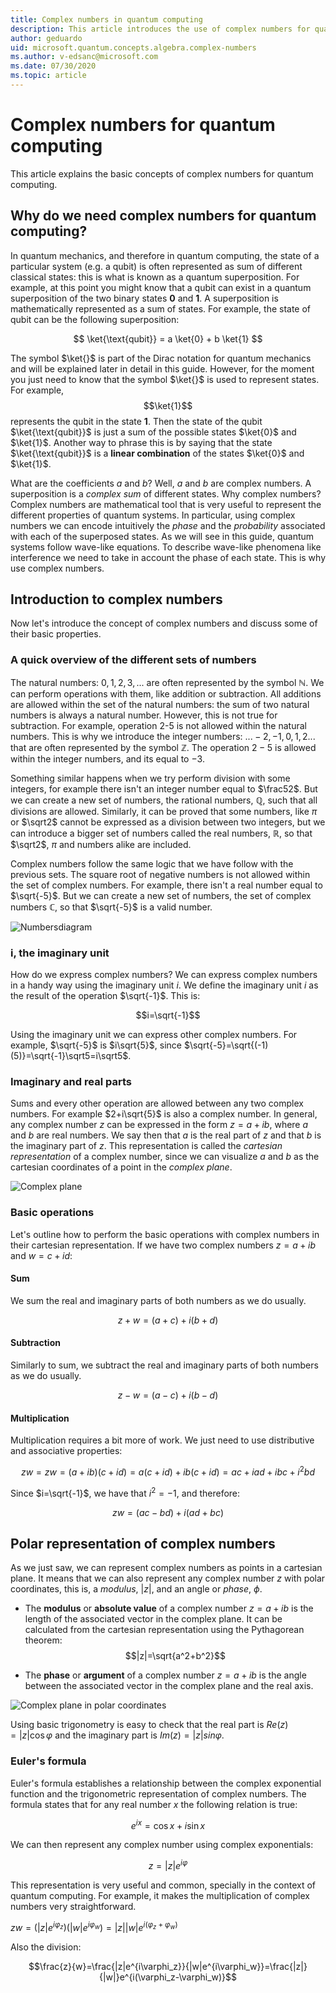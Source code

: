 ```yaml
---
title: Complex numbers in quantum computing
description: This article introduces the use of complex numbers for quantum computing.
author: geduardo
uid: microsoft.quantum.concepts.algebra.complex-numbers
ms.author: v-edsanc@microsoft.com
ms.date: 07/30/2020
ms.topic: article
---
```


# Complex numbers for quantum computing

This article explains the basic concepts of complex numbers for quantum
computing.

## Why do we need complex numbers for quantum computing?

In quantum mechanics, and therefore in quantum computing, the state of a
particular system (e.g. a qubit) is often represented as sum of different
classical states: this is what is known as a quantum superposition. For example,
at this point you might know that a qubit can exist in a quantum superposition
of the two binary states **0** and **1**. A superposition is mathematically
represented as a sum of states. For example, the state of qubit can be the
following superposition:

$$ \ket{\text{qubit}} = a \ket{0} + b \ket{1} $$

The symbol $\ket{}$ is part of the Dirac notation for quantum mechanics and will
be explained later in detail in this guide. However, for the moment you just need to know
that the symbol $\ket{}$ is used to represent states. For example, $$\ket{1}$$
represents the qubit in the state **1**. Then the state of the qubit
$\ket{\text{qubit}}$ is just a sum of the possible states $\ket{0}$ and
$\ket{1}$. Another way to phrase this is by saying that the state
$\ket{\text{qubit}}$ is a **linear combination** of the states $\ket{0}$ and
$\ket{1}$.

What are the coefficients $a$ and $b$? Well, $a$ and $b$ are complex numbers. A
superposition is a *complex sum* of different states. Why complex numbers?
Complex numbers are mathematical tool that is very useful to represent the
different properties of quantum systems. In particular, using complex numbers we
can encode intuitively the *phase* and the *probability* associated with each of
the superposed states. As we will see in this guide, quantum systems follow
wave-like equations. To describe wave-like phenomena like interference we need
to take in account the phase of each state. This is why use complex numbers.

## Introduction to complex numbers

Now let's introduce the concept of complex numbers and discuss some of their
basic properties.

### A quick overview of the different sets of numbers

The natural numbers: $0, 1, 2, 3, ...$ are often represented by the symbol
$\mathbb{N}$. We can perform operations with them, like addition or subtraction.
All additions are allowed within the set of the natural numbers: the sum of two
natural numbers is always a natural number. However, this is not true for
subtraction. For example, operation 2-5 is not allowed within the natural numbers.
This is why we introduce the integer numbers: $... -2, -1, 0, 1, 2 ...$ that are
often represented by the symbol $\mathbb{Z}$. The operation $2-5$ is allowed
within the integer numbers, and its equal to $-3$.

Something similar happens when we try perform division with some integers, for
example there isn't an integer number equal to $\frac52$. But we can
create a new set of numbers, the rational numbers, $\mathbb{Q}$, such that all
divisions are allowed. Similarly, it can be proved that some numbers, like $\pi$
or $\sqrt2$ cannot be expressed as a division between two integers, but we can
introduce a bigger set of numbers called the real numbers, $\mathbb{R}$, so that
$\sqrt2$, $\pi$ and numbers alike are included.

Complex numbers follow the same logic that we have follow with the previous sets. The
square root of negative numbers is not allowed within the set of complex
numbers. For example, there isn't a real number equal to $\sqrt{-5}$. But
we can create a new set of numbers, the set of complex numbers $\mathbb{C}$, so
that $\sqrt{-5}$ is a valid number.

![Numbersdiagram](~/media/numbers.png)

### i, the imaginary unit

How do we express complex numbers? We can express complex numbers in a handy way
using the imaginary unit $i$. We define the imaginary unit $i$ as the result of
the operation $\sqrt{-1}$. This is:

$$i=\sqrt{-1}$$

Using the imaginary unit we can express other complex numbers. For example,
$\sqrt{-5}$ is $i\sqrt{5}$, since
$\sqrt{-5}=\sqrt{(-1)(5)}=\sqrt{-1}\sqrt5=i\sqrt5$.

### Imaginary and real parts

Sums and every other operation are allowed between any two complex numbers. For
example $2+i\sqrt{5}$ is also a complex number. In general, any complex number
$z$ can be expressed in the form $z=a+ib$, where $a$ and $b$ are real numbers.
We say then that $a$ is the real part of $z$ and that $b$ is the imaginary part
of $z$. This representation is called the *cartesian representation* of a
complex number, since we can visualize $a$ and $b$ as the cartesian coordinates
of a point in the *complex plane*.

![Complex plane](~/media/complex-plane.PNG)

### Basic operations

Let's outline how to perform the basic operations with complex numbers in their
cartesian representation. If we have two complex numbers $z=a+ib$ and $w=c+id$:

#### Sum

We sum the real and imaginary parts of both numbers as we do usually.

$$z+w=(a+c)+i(b+d)$$

#### Subtraction

Similarly to sum, we subtract the real and imaginary parts of both numbers as we
do usually.

$$z-w=(a-c)+i(b-d)$$

#### Multiplication

Multiplication requires a bit more of work. We just need to use distributive
and associative properties:

$$zw=zw=(a+ib)(c+id)=a(c+id)+ib(c+id)=ac+iad+ibc+i^2bd$$

Since $i=\sqrt{-1}$, we have that $i^2=-1$, and therefore:

$$zw=(ac-bd)+i(ad+bc)$$

## Polar representation of complex numbers

As we just saw, we can represent complex numbers as points in a cartesian
plane.
It means that we can also represent any complex number $z$ with polar
coordinates, this is, a *modulus*, $|z|$, and an angle or *phase*, $\phi$.

- The **modulus** or **absolute value** of a complex number $z=a+ib$ is the length
of the associated vector in the complex plane. It can be calculated from the
cartesian representation using the Pythagorean theorem: $$|z|=\sqrt{a^2+b^2}$$

- The **phase** or **argument** of a complex number $z=a+ib$ is the angle between the
  associated vector in the complex plane and the real axis.

![Complex plane in polar coordinates](~/media/complex-plane-polar.PNG)

Using basic trigonometry is easy to check that the real part is $Re(z)=|z|\cos
\varphi$ and the imaginary part is $Im(z)=|z|sin \varphi$.

### Euler's formula

Euler's formula establishes a relationship between the complex exponential
function and the trigonometric representation of complex numbers. The formula
states that for any real number $x$ the following relation is true:

$$e^{ix}=\cos x + i \sin x$$

We can then represent any complex number using complex exponentials:

$$z=|z|e^{i\varphi}$$

This representation is very useful and common, specially in the context of
quantum computing. For example, it makes the multiplication of complex numbers
very straightforward.

$zw=(|z|e^{i\varphi_z})(|w|e^{i\varphi_w})=|z||w|e^{i(\varphi_z+\varphi_w)}$

Also the division:

$$\frac{z}{w}=\frac{|z|e^{i\varphi_z}}{|w|e^{i\varphi_w}}=\frac{|z|}{|w|}e^{i(\varphi_z-\varphi_w)}$$